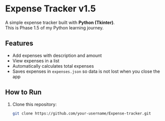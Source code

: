 # Expense Tracker v1.5

A simple expense tracker built with **Python (Tkinter)**.  
This is Phase 1.5 of my Python learning journey.  

## Features
- Add expenses with description and amount
- View expenses in a list
- Automatically calculates total expenses
- Saves expenses in `expenses.json` so data is not lost when you close the app

## How to Run
1. Clone this repository:
   ```bash
   git clone https://github.com/your-username/Expense-tracker.git

